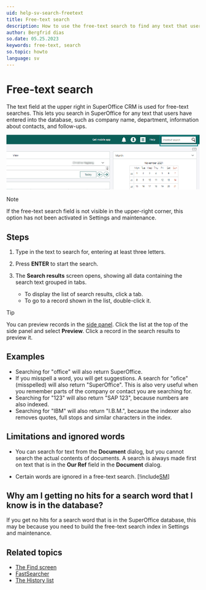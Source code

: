 ```yaml
---
uid: help-sv-search-freetext
title: Free-text search
description: How to use the free-text search to find any text that users have entered into SuperOffice.
author: Bergfrid dias
so.date: 05.25.2023
keywords: free-text, search
so.topic: howto
language: sv
---
```


# Free-text search

The text field at the upper right in SuperOffice CRM is used for free-text searches. This lets you search in SuperOffice for any text that users have entered into the database, such as company name, department, information about contacts, and follow-ups.

![Free-text search -screenshot][img1]

> [!NOTE]
> If the free-text search field is not visible in the upper-right corner, this option has not been activated in Settings and maintenance.

## Steps

1. Type in the text to search for, entering at least three letters.

2. Press **ENTER** to start the search.

3. The **Search results** screen opens, showing all data containing the search text grouped in tabs.

    * To display the list of search results, click a tab.
    * To go to a record shown in the list, double-click it.

> [!TIP]
> You can preview records in the [side panel][1]. Click the list at the top of the side panel and select **Preview**. Click a record in the search results to preview it.

## Examples

* Searching for "office" will also return SuperOffice.
* If you misspell a word, you will get suggestions. A search for "ofice" (misspelled) will also return "SuperOffice". This is also very useful when you remember parts of the company or contact you are searching for.
* Searching for "123" will also return "SAP 123", because numbers are also indexed.
* Searching for "IBM" will also return "I.B.M.", because the indexer also removes quotes, full stops and similar characters in the index.

## Limitations and ignored words

* You can search for text from the **Document** dialog, but you cannot search the actual contents of documents. A search is always made first on text that is in the **Our Ref** field in the **Document** dialog.

* Certain words are ignored in a free-text search. [!include[SM](../../learn/includes/are-defined-sm.md)]

## Why am I getting no hits for a search word that I know is in the database?

If you get no hits for a search word that is in the SuperOffice database, this may be because you need to build the free-text search index in Settings and maintenance.

## Related topics

* [The Find screen][2]
* [FastSearcher][3]
* [The History list][4]

<!-- Referenced links -->
[1]: ../../learn/getting-started/main-screen/side-panel.md
[2]: find-screen.md
[3]: index.md#fastsearcher
[4]: ../../learn/basics/history.md

<!-- Referenced images -->
[img1]: media/freetext-search-find.png

